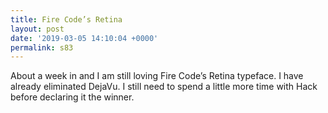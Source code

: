 ```yaml
---
title: Fire Code’s Retina
layout: post
date: '2019-03-05 14:10:04 +0000'
permalink: s83
---
```

About a week in and I am still loving Fire Code’s Retina typeface. I have already eliminated DejaVu. I still need to spend a little more time with Hack before declaring it the winner.
